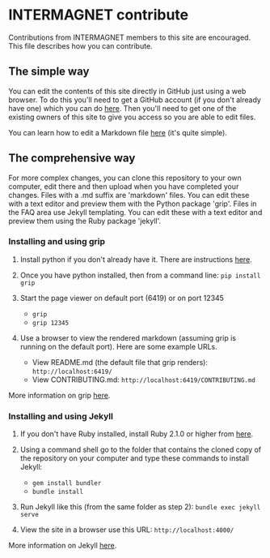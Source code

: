 # INTERMAGNET contribute

Contributions from INTERMAGNET members to this site are encouraged. This file describes how you can contribute.

## The simple way

You can edit the contents of this site directly in GitHub just using a web browser.
To do this you'll need to get a GitHub account (if you don't already have one) which
you can do [here](https://github.com/join). Then you'll need to get one of the existing
owners of this site to give you access so you are able to edit files.

You can learn how to edit a Markdown file 
[here](https://guides.github.com/pdfs/markdown-cheatsheet-online.pdf)
(it's quite simple).

## The comprehensive way

For more complex changes, you can clone this repository to your own computer, edit there and then 
upload when you have completed your changes. Files with a .md suffix are 'markdown' files. You 
can edit these with a text editor and preview them with the Python package 'grip'. Files in the 
FAQ area use Jekyll templating. You can edit these with a text editor and preview them
using the Ruby package 'jekyll'.

### Installing and using grip

1) Install python if you don't already have it. There are instructions 
[here](https://wiki.python.org/moin/BeginnersGuide/Download).

2) Once you have python installed, then from a command line: ```pip install grip```

3) Start the page viewer on default port (6419) or on port 12345
   - ```grip```
   - ```grip 12345```

4) Use a browser to view the rendered markdown (assuming grip is running on
the default port). Here are some example URLs.
   - View README.md (the default file that grip renders): ```http://localhost:6419/```
   - View CONTRIBUTING.md: ```http://localhost:6419/CONTRIBUTING.md```

More information on grip [here](https://github.com/joeyespo/grip).

### Installing and using Jekyll

1) If you don't have Ruby installed, install Ruby 2.1.0 or higher from
[here](https://www.ruby-lang.org/en/downloads/).

2) Using a command shell go to the folder that contains the cloned copy of the 
   repository on your computer and type these commands to install Jekyll:
   - ```gem install bundler```
   - ```bundle install```

3) Run Jekyll like this (from the same folder as step 2): ```bundle exec jekyll serve```

4) View the site in a browser use this URL: ```http://localhost:4000/```

More information on Jekyll 
[here](https://help.github.com/articles/setting-up-your-github-pages-site-locally-with-jekyll/).

